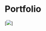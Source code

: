 # Portfolio 

[[<img src="https://github.com/SandeepGurjar1/Portfolio/assets/101051507/0962e57b-16b6-4333-8596-544a91ed89ed">](https://portfolio-sandeep1.netlify.app)]
